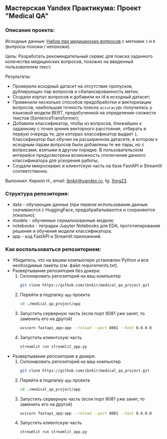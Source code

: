 ## Мастерская Yandex Практикума: Проект "Medical QA"

### Описание проекта:
Исходные данные:
[Набор пар медицинских вопросов](https://huggingface.co/datasets/medical_questions_pairs) с метками `1` и `0` (вопросы похожи / непохожи).

Цель: Разработать рекомендательный сервис для поиска заданного количества медицинских вопросов, похожих на введенный пользователем текст.

Результаты:
* Проверили исходный датасет на отсутствие пропусков, дублирующих пар вопросов и сбалансированность меток;
* Создали корпус вопросов и добавили их id в исходный датасет;
* Применили несколько способов предобработки и векторизации вопросов, наибольшая точность поиска `accuracy@n` получилась у языковой модели BERT,
  предобученной на определении схожести текстов (SentenceTransformer);
* Добавили классификатор, чтобы из вопросов, ближайших к заданному с точки зрения векторного расстояния, отбирать в первую очередь те,
  для которых классификатор выдает `1`. Классификатор был обучен на расширенном датасете, в котором к исходным парам вопросов были добавлены те же пары,
  но с вопросами, взятыми в другом порядке. В пользовательском интерейсе предусмотрена возможность отключения данного классификатора для ускорения работы;
* Создали микросервис и клиентскую часть на базе FastAPI и Streamlit соответственно.

Выполнил:
Кирилл Н., email: ibnkir@yandex.ru, tg: [Xmg23](https://t.me/Xmg23).

### Структура репозитория:
* data - обучающие данные (при первом использовании данные скачиваются с HuggingFace, предобрабатываются и сохраняются локально);
* models - обученные сериализованные модели;
* notebooks - тетрадки Jupyter Notebooks для EDA, прототипирования решения и обучения модели классификатора;
* app - код FastAPI и Streamlit приложений.

### Как воспользоваться репозиторием:
* Убедитесь, что на вашем компьютере установлен Python и все необходимые пакеты (см. файл requirements.txt).
* Развертывание репозитория без докера:
   1. Склонировать репозиторий на ваш компьютер
      ```bash
      git clone https://github.com/ibnkir/medical_qa_project.git
      ```
   2. Перейти в подпапку `app` проекта
      ```bash
      cd ./medical_qa_project/app
       ```
   3. Запустить серверную часть (если порт 8081 уже занят, то заменить его на другой)
      ```bash
      uvicorn fastapi_app:app --reload --port 8081 --host 0.0.0.0
      ```
   4. Запустить клиентскую часть
      ```bash
      streamlit run streamlit_app.py
      ```
* Развертывание репозитория в докере:
   1. Склонировать репозиторий на ваш компьютер
      ```bash
      git clone https://github.com/ibnkir/medical_qa_project.git
      ```
   2. Перейти в подпапку `app` проекта
      ```bash
      cd ./medical_qa_project/app
       ```
   3. Запустить серверную часть (если порт 8081 уже занят, то заменить его на другой)
      ```bash
      uvicorn fastapi_app:app --reload --port 8081 --host 0.0.0.0
      ```
   4. Запустить клиентскую часть
      ```bash
      streamlit run streamlit_app.py
      ```
